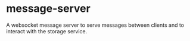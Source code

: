 # message-server
A websocket message server to serve messages between clients and to interact with the storage service.
